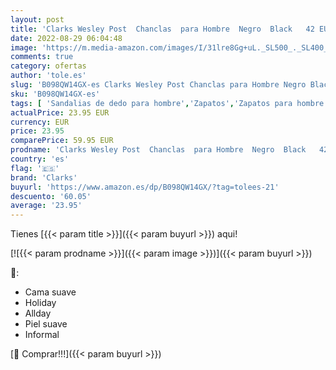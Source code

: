 ```yaml
---
layout: post
title: 'Clarks Wesley Post  Chanclas  para Hombre  Negro  Black   42 EU'
date: 2022-08-29 06:04:48
image: 'https://m.media-amazon.com/images/I/31lre8Gg+uL._SL500_._SL400_.jpg'
comments: true
category: ofertas
author: 'tole.es'
slug: 'B098QW14GX-es Clarks Wesley Post Chanclas para Hombre Negro Black 42 EU'
sku: 'B098QW14GX-es'
tags: [ 'Sandalias de dedo para hombre','Zapatos','Zapatos para hombre','Zapatos y complementos','chanclas','clarks','🇪🇸', ]
actualPrice: 23.95 EUR
currency: EUR
price: 23.95
comparePrice: 59.95 EUR
prodname: 'Clarks Wesley Post  Chanclas  para Hombre  Negro  Black   42 EU'
country: 'es'
flag: '🇪🇸'
brand: 'Clarks'
buyurl: 'https://www.amazon.es/dp/B098QW14GX/?tag=tolees-21'
descuento: '60.05'
average: '23.95'
---
```


Tienes [{{< param title >}}]({{< param buyurl >}}) aqui!

[![{{< param prodname >}}]({{< param image >}})]({{< param buyurl >}})

🔎:

- Cama suave
- Holiday
- Allday
- Piel suave
- Informal

[🛒 Comprar!!!]({{< param buyurl >}})
